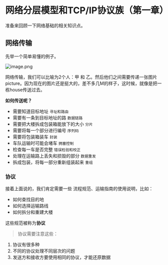 # 网络分层模型和TCP/IP协议族（第一章）

准备来回顾一下网络基础的相关知识点。

## 网络传输

先举一个简单易懂的例子。

![image.png](https://upload-images.jianshu.io/upload_images/3378252-179c4ccdaffd648a.png?imageMogr2/auto-orient/strip%7CimageView2/2/w/1240)

网络传输，我们可以比喻为2个人：甲 和 乙。然后他们之间需要传递一张图片picture。因为现在的图片还是挺大的，差不多几M的样子，这时候，就像是把一栋house传送过去。

**如何传送呢？**

+ 需要知道目标地址  `寻址和路由`
+ 需要有一条到目标地址的路  `数据链路`
+ 需要把大楼拆成包装箱能放下的大小  `分片`
+ 需要将每一个部分进行编号  `序列码`
+ 需要将包装箱装车  `封装`
+ 车队运输时可能会堵车  `拥塞控制`
+ 检查每一车是否完整  `错误检验和校正`
+ 处理在运输路上丢失和损毁的部分  `数据重发`
+ 拆成包装，将每一部分重新组装起来  `重组`


### 协议

接着上面说的，我们肯定需要一些 流程规范、运输指南的使用说明，比如：

- 如何查找目的地
- 如何选择运输路线
- 如何拆分和重建大楼

这些规范被称为**协议**

> 协议需要注意这些：

1. 协议有很多种
2. 不同的协议处理不同层次的问题
3. 发送方和接收方要使用相同的协议，才能还原数据


